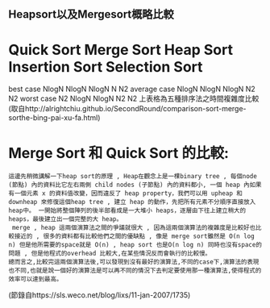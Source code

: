 ## Heapsort以及Mergesort概略比較
#               Quick Sort   	Merge Sort   	Heap Sort  	Insertion Sort  	Selection Sort  
  best case	      NlogN   	    NlogN   	    NlogN   	      N  	              N2
  average case   	NlogN  	      NlogN  	      NlogN  	        N2  	            N2
  worst case	    N2  	        NlogN  	      NlogN  	        N2  	            N2
上表格為五種排序法之時間複雜度比較(取自http://alrightchiu.github.io/SecondRound/comparison-sort-merge-sorthe-bing-pai-xu-fa.html)

# Merge Sort 和 Quick Sort 的比較:
    這邊先稍微講解一下heap sort的原理 , Heap在觀念上是一棵binary tree , 每個node (節點) 內的資料比它左右兩側 child nodes (子節點) 內的資料都小, 一個 heap 內如果有一個元素 x 的資料值改變，因而違反了 heap property，我們可以用 upheap 和 downheap 來修復這個heap tree , 建立 heap 的動作，先把所有元素不分順序直接放入heap中。 一開始將整個陣列的後半部看成是一大堆小 heaps，逐層由下往上建立稍大的 heaps，最後建立出一個完整的大 heap。
     merge , heap 這兩個演算法之間的爭議就很大 , 因為這兩個演算法的複雜度是比較好也比較接近的 , 很多的資料都有比較他們之間的優缺點 , 像是 merge sort雖然是 O(n log n) 但是他所需要的space就是 O(n) , heap sort 也是O(n log n) 同時也沒有space的問題 , 但是他程式的overhead 比較大,在某些情況反而會執行的比較慢。
    總而言之,比較完這兩個演算法後,可以發現到沒有最好的演算法,不同的case下,演算法的表現也不同,也就是說一個好的演算法是可以再不同的情況下去判定要使用那一種演算法,使得程式的效率可以達到最高。

(節錄自https://sls.weco.net/blog/lixs/11-jan-2007/1735)
